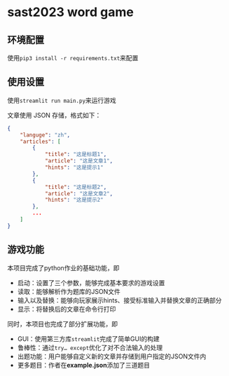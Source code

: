 # sast2023 word game

## 环境配置

使用`pip3 install -r requirements.txt`来配置

## 使用设置

使用`streamlit run main.py`来运行游戏

文章使用 JSON 存储，格式如下：

```json
{
    "languge": "zh",
    "articles": [
        {
            "title": "这是标题1",
            "article": "这是文章1",
            "hints": "这是提示1"
        },
        {
            "title": "这是标题2",
            "article": "这是文章2",
            "hints": "这是提示2"
        },
        ...
    ]
}
```

## 游戏功能

本项目完成了python作业的基础功能，即

- 启动：设置了三个参数，能够完成基本要求的游戏设置
- 读取：能够解析作为题库的JSON文件
- 输入以及替换：能够向玩家展示hints、接受标准输入并替换文章的正确部分
- 显示：将替换后的文章在命令行打印

同时，本项目也完成了部分扩展功能，即

- GUI：使用第三方库`streamlit`完成了简单GUI的构建
- 鲁棒性：通过`try… except`优化了对不合法输入的处理
- 出题功能：用户能够自定义新的文章并存储到用户指定的JSON文件内
- 更多题目：作者在**example.json**添加了三道题目